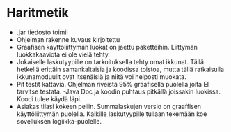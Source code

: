 # Haritmetik

- .jar tiedosto toimii
- Ohjelman rakenne kuvaus kirjoitettu 
- Graafisen käyttöliittymän luokat on jaettu paketteihin. Liittymän luokkakaaviota ei ole vielä tehty.
- Jokaiselle laskutyypille on tarkoituksella tehty omat ikkunat. Tällä hetkellä erittäin samankaltaisia ja koodissa toistoa, mutta tällä ratkaisulla ikkunamoduulit ovat itsenäisiä ja niitä voi helposti muokata.
- Pit testit kattavia. Ohjelman riveistä 95% graafisella puolella joita EI tarvitse testata.
-Java Doc ja koodin puhtaus pitkällä joissakin luokissa. Koodi tulee käydä läpi.
- Asiakas tilasi kokeen peliin. Summalaskujen versio on graaffisen käyttöliittymän puolella. Kaikille laskutyypille
tullaan tekemään koe sovelluksen logiikka-puolelle.

